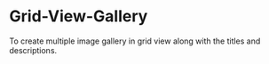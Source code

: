 # Grid-View-Gallery
To create multiple image gallery in grid view along with the titles and descriptions.
